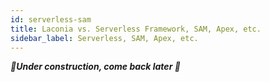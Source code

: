 ```yaml
---
id: serverless-sam
title: Laconia vs. Serverless Framework, SAM, Apex, etc.
sidebar_label: Serverless, SAM, Apex, etc.
---
```


_**🚧Under construction, come back later 🚧**_

<!--
- Laconia does not support deployment
- They play together, see example project
-->
